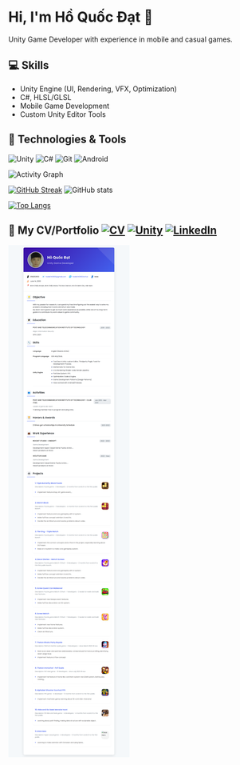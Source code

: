 # Hi, I'm Hồ Quốc Đạt 👋

Unity Game Developer with experience in mobile and casual games.

## 💻 Skills
- Unity Engine (UI, Rendering, VFX, Optimization)
- C#, HLSL/GLSL
- Mobile Game Development
- Custom Unity Editor Tools

<!-- Technologies section -->
## 🔧 Technologies & Tools
![Unity](https://img.shields.io/badge/-Unity-000?&logo=Unity)
![C#](https://img.shields.io/badge/-C%23-239120?&logo=c-sharp)
![Git](https://img.shields.io/badge/-Git-F05032?&logo=git&logoColor=white)
![Android](https://img.shields.io/badge/-Android-3DDC84?&logo=android&logoColor=white)

<!-- GitHub activity graph -->
![Activity Graph](https://github-readme-activity-graph.vercel.app/graph?username=hodat140600&theme=github)

[![GitHub Streak](https://github-readme-streak-stats.herokuapp.com/?user=hodat140600&theme=dark)](https://git.io/streak-stats) ![GitHub stats](https://github-readme-stats.vercel.app/api?username=hodat140600&show_icons=true&theme=radical)

[![Top Langs](https://github-readme-stats.vercel.app/api/top-langs/?username=hodat140600&layout=compact)](https://github.com/anuraghazra/github-readme-stats)

## 📄 My CV/Portfolio [![CV](https://img.shields.io/badge/CV-4285F4?style=for-the-badge&logo=googlechrome&logoColor=white)](https://hodat140600.github.io/My-Info/) [![Unity](https://img.shields.io/badge/Unity-000000?style=for-the-badge&logo=unity&logoColor=white)](https://hodat140600.itch.io) [![LinkedIn](https://img.shields.io/badge/LinkedIn-0077B5?style=for-the-badge&logo=linkedin&logoColor=white)](https://www.linkedin.com/in/đạt-hồ-a064ab187/)
![My CV Preview](screenshots/cv-preview.png)



